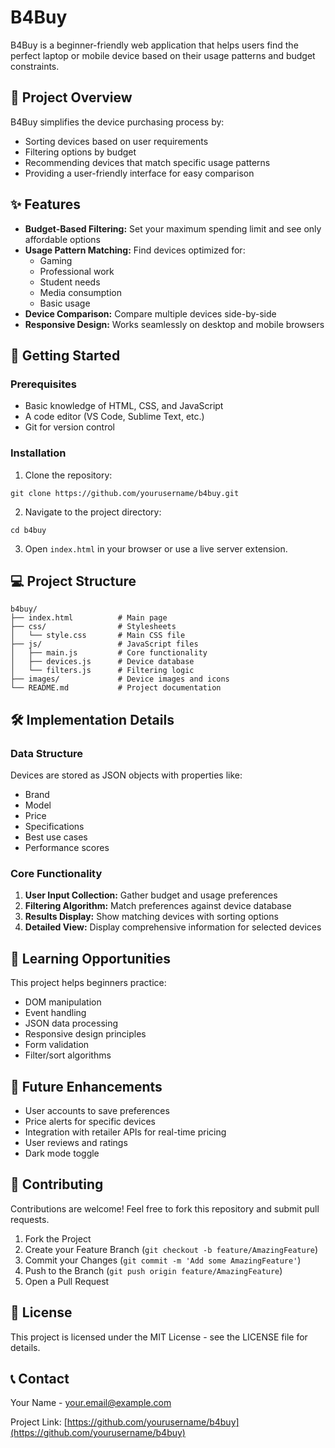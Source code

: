 # B4Buy

B4Buy is a beginner-friendly web application that helps users find the perfect laptop or mobile device based on their usage patterns and budget constraints.

## 📝 Project Overview

B4Buy simplifies the device purchasing process by:
- Sorting devices based on user requirements
- Filtering options by budget
- Recommending devices that match specific usage patterns
- Providing a user-friendly interface for easy comparison

## ✨ Features

- **Budget-Based Filtering:** Set your maximum spending limit and see only affordable options
- **Usage Pattern Matching:** Find devices optimized for:
  - Gaming
  - Professional work
  - Student needs
  - Media consumption
  - Basic usage
- **Device Comparison:** Compare multiple devices side-by-side
- **Responsive Design:** Works seamlessly on desktop and mobile browsers

## 🚀 Getting Started

### Prerequisites

- Basic knowledge of HTML, CSS, and JavaScript
- A code editor (VS Code, Sublime Text, etc.)
- Git for version control

### Installation

1. Clone the repository:
```
git clone https://github.com/yourusername/b4buy.git
```

2. Navigate to the project directory:
```
cd b4buy
```

3. Open `index.html` in your browser or use a live server extension.

## 💻 Project Structure

```
b4buy/
├── index.html          # Main page
├── css/                # Stylesheets
│   └── style.css       # Main CSS file
├── js/                 # JavaScript files
│   ├── main.js         # Core functionality
│   ├── devices.js      # Device database
│   └── filters.js      # Filtering logic
├── images/             # Device images and icons
└── README.md           # Project documentation
```

## 🛠️ Implementation Details

### Data Structure

Devices are stored as JSON objects with properties like:
- Brand
- Model
- Price
- Specifications
- Best use cases
- Performance scores

### Core Functionality

1. **User Input Collection:** Gather budget and usage preferences
2. **Filtering Algorithm:** Match preferences against device database
3. **Results Display:** Show matching devices with sorting options
4. **Detailed View:** Display comprehensive information for selected devices

## 🧠 Learning Opportunities

This project helps beginners practice:
- DOM manipulation
- Event handling
- JSON data processing
- Responsive design principles
- Form validation
- Filter/sort algorithms

## 🔮 Future Enhancements

- User accounts to save preferences
- Price alerts for specific devices
- Integration with retailer APIs for real-time pricing
- User reviews and ratings
- Dark mode toggle

## 🤝 Contributing

Contributions are welcome! Feel free to fork this repository and submit pull requests.

1. Fork the Project
2. Create your Feature Branch (`git checkout -b feature/AmazingFeature`)
3. Commit your Changes (`git commit -m 'Add some AmazingFeature'`)
4. Push to the Branch (`git push origin feature/AmazingFeature`)
5. Open a Pull Request

## 📜 License

This project is licensed under the MIT License - see the LICENSE file for details.

## 📞 Contact

Your Name - [your.email@example.com](mailto:your.email@example.com)

Project Link: [https://github.com/yourusername/b4buy](https://github.com/yourusername/b4buy)
